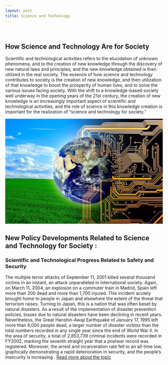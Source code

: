 ```yaml
---
layout: post
title: Science and Technology
---
```


<br>

##  How Science and Technology Are for Society

Scientific and technological activities refers to
the elucidation of unknown phenomena, and to the
creation of new knowledge through the discovery of
new natural laws and principles, and the new
knowledge obtained is then utilized in the real
society. The essence of how science and technology
contributes to society is the creation of new
knowledge, and then utilization of that knowledge
to boost the prosperity of human lives, and to solve
the various issues facing society.
With the shift to a knowledge-based society well
underway in the opening years of the 21st century,
the creation of new knowledge is an increasingly
important aspect of scientific and technological
activities, and the role of science in this knowledge
creation is important for the realization of “science
and technology for society.” 

![fugr1](/assets/s/1.jpg)
<br>

## New Policy Developments Related to Science and Technology for Society :

###  Scientific and Technological Progress Related to Safety and Security 
The multiple terror attacks of September 11,
2001 killed several thousand victims in an instant,
an attack unparalleled in international society.
Again, on March 11, 2004, an explosion on a
commuter train in Madrid, Spain left more than 200
dead and more than 1,700 injured. This incident
acutely brought home to people in Japan and
elsewhere the extent of the threat that terrorism
raises.
Turning to Japan, this is a nation that was often
beset by natural disasters. As a result of the
implementation of disaster prevention policies,
losses due to natural disasters have been declining
in recent years. Nevertheless, the Great
Hanshin-Awaji Earthquake of January 17, 1995 left
more than 6,000 people dead, a larger number of
disaster victims than the total numbers recorded in
any single year since the end of World War II.
In the area of security, a total of 2,853,739
criminal incidents were recorded in FY2002,
marking the seventh straight year that a postwar
record was registered. Moreover, the arrest and
incarceration rate fell to an all-time low, graphically
demonstrating a rapid deterioration in security, and
the people’s insecurity is increasing .
<a  href="https://www.mext.go.jp/component/english/__icsFiles/afieldfile/2011/03/03/1302821_002.pdf">Read more about the topic <a>